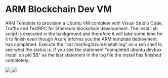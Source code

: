 # ARM Blockchain Dev VM

ARM Template to provision a Ubuntu VM complete with Visual Studio Code, Truffle and TestRPC for Ethereum blockchain development. The install sh script is executed in the background and therefore it will take some time for it to finish even though Azure informs you the ARM template deployment has completed. Execute the "cat /var/log/azure/install.log" on a ssh shell to see what the status is. If you see the statement "completed ubuntu devbox install on pid $$" as the last statement in the log file the install has finished completely.

<a href="https://portal.azure.com/#create/microsoft.template/uri/https%3A%2F%2Fraw.githubusercontent.com%2Fevanuum%2Fazure-blockchain--ubuntu--blockchain--dev%2Fmaster%2Fazuredeploy.json" target="_blank">
    <img src="http://azuredeploy.net/deploybutton.png"/>
</a>
<a href="http://armviz.io/#/?load=https://raw.githubusercontent.com/evanuum/azure-blockchain--ubuntu--blockchain--dev/master/azuredeploy.json" target="_blank">
    <img src="http://armviz.io/visualizebutton.png"/>
</a>